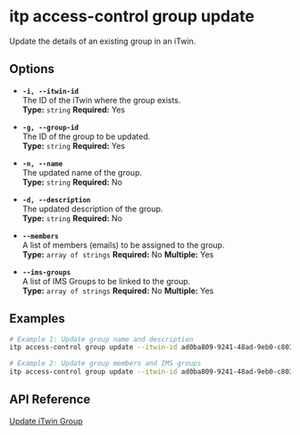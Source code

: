 # itp access-control group update

Update the details of an existing group in an iTwin.

## Options

- **`-i, --itwin-id`**  
  The ID of the iTwin where the group exists.  
  **Type:** `string` **Required:** Yes

- **`-g, --group-id`**  
  The ID of the group to be updated.  
  **Type:** `string` **Required:** Yes

- **`-n, --name`**  
  The updated name of the group.  
  **Type:** `string` **Required:** No

- **`-d, --description`**  
  The updated description of the group.  
  **Type:** `string` **Required:** No

- **`--members`**  
  A list of members (emails) to be assigned to the group.  
  **Type:** `array of strings` **Required:** No **Multiple:** Yes

- **`--ims-groups`**  
  A list of IMS Groups to be linked to the group.  
  **Type:** `array of strings` **Required:** No **Multiple:** Yes

## Examples

```bash
# Example 1: Update group name and description
itp access-control group update --itwin-id ad0ba809-9241-48ad-9eb0-c8038c1a1d51 --group-id bf4d8b36-25d7-4b72-b38b-12c1f0325f42 --name "Updated Engineering Team" --description "Updated description"

# Example 2: Update group members and IMS groups
itp access-control group update --itwin-id ad0ba809-9241-48ad-9eb0-c8038c1a1d51 --group-id bf4d8b36-25d7-4b72-b38b-12c1f0325f42 --members john.doe@example.com --members jane.doe@example.com --imsGroups "Sample IMS Group" --imsGroups "Sample IMS Group"
```

## API Reference

[Update iTwin Group](https://developer.bentley.com/apis/access-control-v2/operations/update-itwin-group/)
